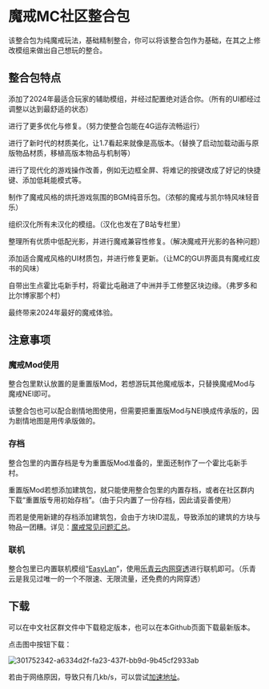 # 魔戒MC社区整合包
该整合包为纯魔戒玩法，基础精制整合，你可以将该整合包作为基础，在其之上修改模组来做出自己想玩的整合。

## 整合包特点
添加了2024年最适合玩家的辅助模组，并经过配置绝对适合你。（所有的UI都经过调整以达到最舒适的状态）

进行了更多优化与修复。（努力使整合包能在4G运存流畅运行）

进行了新时代的材质美化，让1.7看起来就像是高版本。（替换了启动加载动画与原版物品材质，移植高版本物品与机制等）

进行了现代化的游戏操作改善，例如无边框全屏、将难记的按键改成了好记的快捷键、添加低耗能模式等。

制作了魔戒风格的烘托游戏氛围的BGM纯音乐包。（浓郁的魔戒与凯尔特风味轻音乐）

组织汉化所有未汉化的模组。（汉化也发在了B站专栏里）

整理所有优质中低配光影，并进行魔戒兼容性修复。（解决魔戒开光影的各种问题）

添加适合魔戒风格的UI材质包，并进行修复更新。（让MC的GUI界面具有魔戒红皮书的风味）

自带出生点霍比屯新手村，将霍比屯融进了中洲并手工修整区块边缘。（弗罗多和比尔博家那个村）

最终带来2024年最好的魔戒体验。

## 注意事项
### 魔戒Mod使用
整合包里默认放置的是重置版Mod，若想游玩其他魔戒版本，只替换魔戒Mod与魔戒NEI即可。

该整合包也可以配合剧情地图使用，但需要把重置版Mod与NEI换成传承版的，因为剧情地图是用传承版做的。

### 存档
整合包里的内置存档是专为重置版Mod准备的，里面还制作了一个霍比屯新手村。

重置版Mod若想添加建筑包，就只能使用整合包里的内置存档，或者在社区群内下载“重置版专用初始存档”。（由于只内置了一份存档，因此请妥善使用）

而若是使用新建的存档添加建筑包，会由于方块ID混乱，导致添加的建筑的方块与物品一团糟。详见：[魔戒常见问题汇总](https://docs.qq.com/doc/DVnluenVleG51ampR)。

### 联机
整合包里已内置联机模组“[EasyLan](https://www.mcmod.cn/class/11373.html)”，使用[乐青云内网穿透](https://www.locyanfrp.cn/)进行联机即可。（乐青云是我见过唯一的一个不限速、无限流量，还免费的内网穿透）

## 下载
可以在中文社区群文件中下载稳定版本，也可以在本Github页面下载最新版本。

点击图中按钮下载：

![301752342-a6334d2f-fa23-437f-bb9d-9b45cf2933ab](https://github.com/ArchiDreamZ/LotRMC-CN_Community-Modpacks/assets/89504984/01285f66-534b-41f5-89d1-aa397c380515)


若由于网络原因，导致只有几kb/s，可以尝试[加速地址](https://hub.gitmirror.com/https://github.com/ArchiDreamZ/LotRMC-CN_Community-Modpacks/archive/refs/heads/main.zip)。
